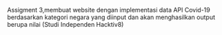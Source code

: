 Assigment 3,membuat website dengan implementasi data API Covid-19 berdasarkan kategori negara yang diinput dan akan menghasilkan output berupa nilai (Studi Independen Hacktiv8)
